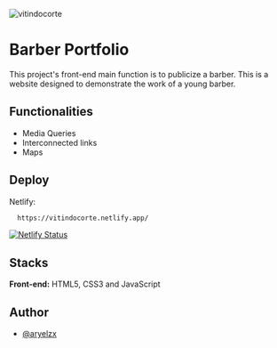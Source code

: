 ![vitindocorte](https://user-images.githubusercontent.com/84799845/209154376-d8a66b8b-8c09-482a-809f-092a40eba697.jpg)

# Barber Portfolio

This project's front-end main function is to publicize a barber. This is a website designed to demonstrate the work of a young barber.

## Functionalities

- Media Queries
- Interconnected links
- Maps

## Deploy

Netlify:

```bash
  https://vitindocorte.netlify.app/
```

[![Netlify Status](https://api.netlify.com/api/v1/badges/472505f5-6fed-4d1e-90d2-bc5b54e1e2bd/deploy-status)](https://app.netlify.com/sites/vitindocorte/deploys)

## Stacks

**Front-end:** HTML5, CSS3 and JavaScript

## Author

- [@aryelzx](https://www.github.com/aryelzx)
